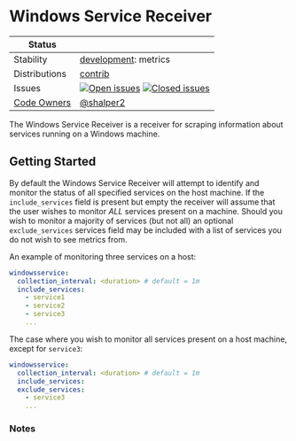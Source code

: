 # Windows Service Receiver

<!-- status autogenerated section -->
| Status        |           |
| ------------- |-----------|
| Stability     | [development]: metrics   |
| Distributions | [contrib] |
| Issues        | [![Open issues](https://img.shields.io/github/issues-search/open-telemetry/opentelemetry-collector-contrib?query=is%3Aissue%20is%3Aopen%20label%3Areceiver%2Fwindowsservice%20&label=open&color=orange&logo=opentelemetry)](https://github.com/open-telemetry/opentelemetry-collector-contrib/issues?q=is%3Aopen+is%3Aissue+label%3Areceiver%2Fwindowsservice) [![Closed issues](https://img.shields.io/github/issues-search/open-telemetry/opentelemetry-collector-contrib?query=is%3Aissue%20is%3Aclosed%20label%3Areceiver%2Fwindowsservice%20&label=closed&color=blue&logo=opentelemetry)](https://github.com/open-telemetry/opentelemetry-collector-contrib/issues?q=is%3Aclosed+is%3Aissue+label%3Areceiver%2Fwindowsservice) |
| [Code Owners](https://github.com/open-telemetry/opentelemetry-collector-contrib/blob/main/CONTRIBUTING.md#becoming-a-code-owner)    | [@shalper2](https://www.github.com/shalper2) |

[development]: https://github.com/open-telemetry/opentelemetry-collector#development
[contrib]: https://github.com/open-telemetry/opentelemetry-collector-releases/tree/main/distributions/otelcol-contrib
<!-- end autogenerated section -->

The Windows Service Receiver is a receiver for scraping information about services running on a Windows machine.

## Getting Started

By default the Windows Service Receiver will attempt to identify and monitor the status of all specified services on the host machine. If the `include_services` field is present but empty the receiver will assume that the user wishes to monitor _ALL_ services present on a machine. Should you wish to monitor a majority of services (but not all) an optional `exclude_services` services field may be included with a list of services you do not wish to see metrics from.

An example of monitoring three services on a host:
```yaml
windowsservice:
  collection_interval: <duration> # default = 1m
  include_services:
    - service1
    - service2
    - service3
    ...
```
The case where you wish to monitor all services present on a host machine, except for `service3`:
```yaml
windowsservice:
  collection_interval: <duration> # default = 1m
  include_services:
  exclude_services:
    - service3
    ...
```

### Notes

